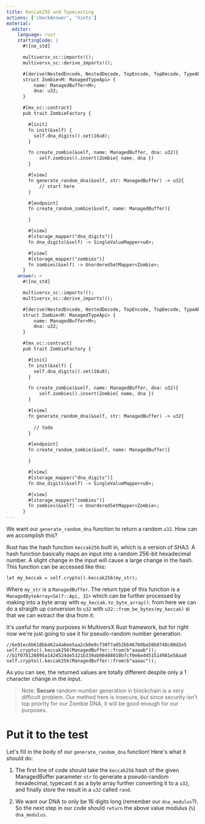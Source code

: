 ```yaml
---
title: Keccak256 and Typecasting
actions: ['checkAnswer', 'hints']
material:
  editor:
    language: rust
    startingCode: |
      #![no_std]

      multiversx_sc::imports!();
      multiversx_sc::derive_imports!();

      #[derive(NestedEncode, NestedDecode, TopEncode, TopDecode, TypeAbi)]
      struct Zombie<M: ManagedTypeApi> {
          name: ManagedBuffer<M>;
          dna: u32;
      }

      #[mx_sc::contract]
      pub trait ZombieFactory {

        #[init]
        fn init(&self) {
          self.dna_digits().set(16u8);
        }

        fn create_zombie(&self, name: ManagedBuffer, dna: u32){
            self.zombies().insert(Zombie{ name, dna })
        }

        #[view]
        fn generate_random_dna(&self, str: ManagedBuffer) -> u32{
            // start here
        }

        #[endpoint]
        fn create_random_zombie(&self, name: ManagedBuffer){

        }

        #[view]
        #[storage_mapper("dna_digits")]
        fn dna_digits(&self) -> SingleValueMapper<u8>;

        #[view]
        #[storage_mapper("zombies")]
        fn zombies(&self) -> UnorderedSetMapper<Zombie>;
      }
    answer: >
      #![no_std]

      multiversx_sc::imports!();
      multiversx_sc::derive_imports!();

      #[derive(NestedEncode, NestedDecode, TopEncode, TopDecode, TypeAbi)]
      struct Zombie<M: ManagedTypeApi> {
          name: ManagedBuffer<M>;
          dna: u32;
      }

      #[mx_sc::contract]
      pub trait ZombieFactory {

        #[init]
        fn init(&self) {
          self.dna_digits().set(16u8);
        }

        fn create_zombie(&self, name: ManagedBuffer, dna: u32){
            self.zombies().insert(Zombie{ name, dna })
        }

        #[view]
        fn generate_random_dna(&self, str: ManagedBuffer) -> u32{
          
          // todo
        }

        #[endpoint]
        fn create_random_zombie(&self, name: ManagedBuffer){

        }

        #[view]
        #[storage_mapper("dna_digits")]
        fn dna_digits(&self) -> SingleValueMapper<u8>;

        #[view]
        #[storage_mapper("zombies")]
        fn zombies(&self) -> UnorderedSetMapper<Zombie>;
      }
---
```


We want our `generate_random_dna` function to return a random `u32`. How can we accomplish this?

Rust has the hash function `keccak256` built in, which is a version of SHA3. A hash function basically maps an input into a random 256-bit hexadecimal number. A slight change in the input will cause a large change in the hash. This function can be accessed like this:

```
let my_keccak = self.crypto().keccak256(my_str);
```
Where `my_str` is a `ManagedBuffer`. The return type of this function is a `ManagedByteArray<Self::Api, 32>` which can be further processed by making into a byte array with `my_keccak.to_byte_array()`. from here we can do a straigth up conversion to  `u32` with `u32::from_be_bytes(my_keccak)` si that we can extract the dna from it.

It's useful for many purposes in MultiversX Rust framework, but for right now we're just going to use it for pseudo-random number generation.


```
//6e91ec6b618bb462a4a6ee5aa2cb0e9cf30f7a052bb467b0ba58b8748c00d2e5
self.crypto().keccak256(ManagedBuffer::from(b"aaaab"));
//b1f078126895a1424524de5321b339ab00408010b7cf0e6ed451514981e58aa9
self.crypto().keccak256(ManagedBuffer::from(b"aaaac"));
```

As you can see, the returned values are totally different despite only a 1 character change in the input.

> Note: **Secure** random-number generation in blockchain is a very difficult problem. Our method here is insecure, but since security isn't top priority for our Zombie DNA, it will be good enough for our purposes.

# Put it to the test

Let's fill in the body of our `generate_random_dna` function! Here's what it should do:

1. The first line of code should take the `keccak256` hash of the given ManagedBuffer parameter `str` to generate a pseudo-random hexadecimal, typecast it as a byte array further converting it to a `u32`, and finally store the result in a `u32` called `rand`.

2. We want our DNA to only be 16 digits long (remember our `dna_modulus`?). So the next step in our code should `return` the above value modulus (`%`) `dna_modulus`.
